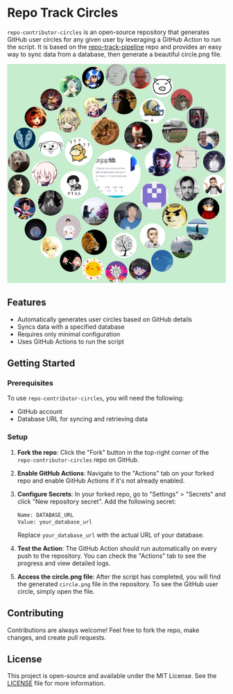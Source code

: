 # Repo Track Circles

`repo-contributor-circles` is an open-source repository that generates GitHub user circles for any given user by leveraging a GitHub Action to run the script. It is based on the [repo-track-pipeline](https://github.com/hooopo/repo-track-pipeline) repo and provides an easy way to sync data from a database, then generate a beautiful circle.png file.

![](/circle.png)


## Features
* Automatically generates user circles based on GitHub details
* Syncs data with a specified database
* Requires only minimal configuration
* Uses GitHub Actions to run the script

## Getting Started

### Prerequisites

To use `repo-contributor-circles`, you will need the following:

* GitHub account
* Database URL for syncing and retrieving data

### Setup

1. **Fork the repo**: Click the "Fork" button in the top-right corner of the `repo-contributor-circles` repo on GitHub.
2. **Enable GitHub Actions**: Navigate to the "Actions" tab on your forked repo and enable GitHub Actions if it's not already enabled.
3. **Configure Secrets**: In your forked repo, go to "Settings" > "Secrets" and click "New repository secret". Add the following secret:

   ```
   Name: DATABASE_URL
   Value: your_database_url
   ```

   Replace `your_database_url` with the actual URL of your database.

4. **Test the Action**: The GitHub Action should run automatically on every push to the repository. You can check the "Actions" tab to see the progress and view detailed logs.

5. **Access the circle.png file**: After the script has completed, you will find the generated `circle.png` file in the repository. To see the GitHub user circle, simply open the file.

## Contributing

Contributions are always welcome! Feel free to fork the repo, make changes, and create pull requests.

## License

This project is open-source and available under the MIT License. See the [LICENSE](LICENSE) file for more information.
